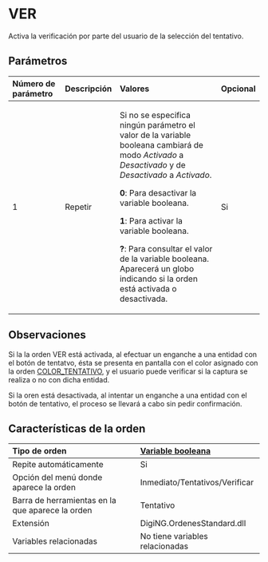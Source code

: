 # VER

Activa la verificación por parte del usuario de la selección del tentativo.

## Parámetros

<table>
  <thead>
    <tr>
      <th style="text-align:left">N&#xFA;mero de par&#xE1;metro</th>
      <th style="text-align:left">Descripci&#xF3;n</th>
      <th style="text-align:left">Valores</th>
      <th style="text-align:left">Opcional</th>
    </tr>
  </thead>
  <tbody>
    <tr>
      <td style="text-align:left">1</td>
      <td style="text-align:left">Repetir</td>
      <td style="text-align:left">
        <p>Si no se especifica ning&#xFA;n par&#xE1;metro el valor de la variable
          booleana cambiar&#xE1; de modo <em>Activado</em> a <em>Desactivado</em> y de <em>Desactivado</em> a <em>Activado</em>.</p>
        <p><b>0</b>: Para desactivar la variable booleana.</p>
        <p><b>1</b>: Para activar la variable booleana.</p>
        <p><b>?</b>: Para consultar el valor de la variable booleana. Aparecer&#xE1;
          un globo indicando si la orden est&#xE1; activada o desactivada.</p>
      </td>
      <td style="text-align:left">Si</td>
    </tr>
  </tbody>
</table>

## Observaciones

Si la la orden VER está activada, al efectuar un enganche a una entidad con el botón de tentatvo, ésta se presenta en pantalla con el color asignado con la orden [COLOR\_TENTATIVO](COLOR_TENTATIVO.html), y el usuario puede verificar si la captura se realiza o no con dicha entidad.

Si la oren está desactivada, al intentar un enganche a una entidad con el botón de tentativo, el proceso se llevará a cabo sin pedir confirmación.

## Características de la orden

| Tipo de orden | [Variable booleana]() |
| :--- | :--- |
| Repite automáticamente | Si |
| Opción del menú donde aparece la orden | Inmediato/Tentativos/Verificar |
| Barra de herramientas en la que aparece la orden | Tentativo |
| Extensión | DigiNG.OrdenesStandard.dll |
| Variables relacionadas | No tiene variables relacionadas |

